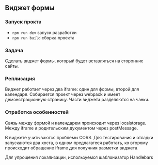 ## Виджет формы

### Запуск прокта
- `npm run dev` запуск разработки
- `npm run build` сборка проекта

### Задача

Сделать виджет формы, который будет вставляться на сторонние сайты.

### Реплизация
Виджет работает через два iframe: один для формы, второй для календаря. Собирается проект через webpack и имеет демонстрационную страницу. Части виджета разделяются на чанки.

### Отработка особенностей
Связь между формой и календарем происходит через localstorage. Между iframe и родительским дукументом через postMessage.

В виджете учитываются проблемы CORS. Для тестирования и отладки запускаются два хоста, в одном предлагатеся работать, ко второму происходит обращение iframe для получния разметки виджета.

Для упрощения локализации, используемся шаблонизатор Handlebars